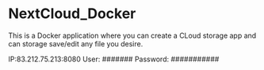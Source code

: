 # NextCloud_Docker

This is a Docker application where you can create a CLoud storage app and can storage save/edit any file you desire.

IP:83.212.75.213:8080
User: #######
Password: ###########
